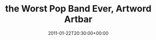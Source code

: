 ---
templateKey: event
guid: 0895bd7d-6eab-11ea-99c5-002590d1d1b0
date: 2011-01-22T20:30:00+00:00
eventTime: '8:30pm'
title: the Worst Pop Band Ever, Artword Artbar
artist: the Worst Pop Band Ever
city: Hamilton
venue: Artword Artbar
group: The Worst Pop Band Ever
---